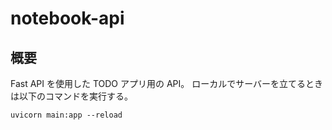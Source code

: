 # notebook-api

## 概要

Fast API を使用した TODO アプリ用の API。
ローカルでサーバーを立てるときは以下のコマンドを実行する。

```
uvicorn main:app --reload
```
